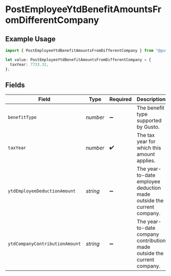 # PostEmployeeYtdBenefitAmountsFromDifferentCompany

## Example Usage

```typescript
import { PostEmployeeYtdBenefitAmountsFromDifferentCompany } from "@gusto/embedded-api/models/components/postemployeeytdbenefitamountsfromdifferentcompany.js";

let value: PostEmployeeYtdBenefitAmountsFromDifferentCompany = {
  taxYear: 7733.32,
};
```

## Fields

| Field                                                                   | Type                                                                    | Required                                                                | Description                                                             |
| ----------------------------------------------------------------------- | ----------------------------------------------------------------------- | ----------------------------------------------------------------------- | ----------------------------------------------------------------------- |
| `benefitType`                                                           | *number*                                                                | :heavy_minus_sign:                                                      | The benefit type supported by Gusto.                                    |
| `taxYear`                                                               | *number*                                                                | :heavy_check_mark:                                                      | The tax year for which this amount applies.                             |
| `ytdEmployeeDeductionAmount`                                            | *string*                                                                | :heavy_minus_sign:                                                      | The year-to-date employee deduction made outside the current company.   |
| `ytdCompanyContributionAmount`                                          | *string*                                                                | :heavy_minus_sign:                                                      | The year-to-date company contribution made outside the current company. |